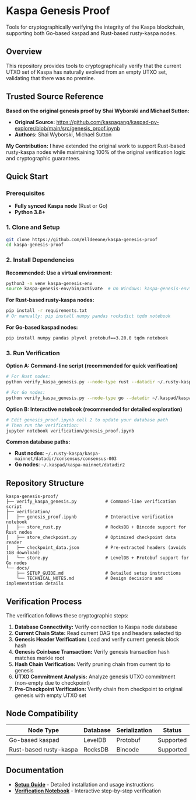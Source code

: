 # Kaspa Genesis Proof

Tools for cryptographically verifying the integrity of the Kaspa blockchain, supporting both Go-based kaspad and Rust-based rusty-kaspa nodes.

## Overview

This repository provides tools to cryptographically verify that the current UTXO set of Kaspa has naturally evolved from an empty UTXO set, validating that there was no premine.

## Trusted Source Reference

**Based on the original genesis proof by Shai Wyborski and Michael Sutton:**
- **Original Source:** https://github.com/kaspagang/kaspad-py-explorer/blob/main/src/genesis_proof.ipynb
- **Authors:** Shai Wyborski, Michael Sutton

**My Contribution:** I have extended the original work to support Rust-based rusty-kaspa nodes while maintaining 100% of the original verification logic and cryptographic guarantees.

## Quick Start

### Prerequisites
- **Fully synced Kaspa node** (Rust or Go)
- **Python 3.8+**

### 1. Clone and Setup
```bash
git clone https://github.com/elldeeone/kaspa-genesis-proof
cd kaspa-genesis-proof
```

### 2. Install Dependencies

**Recommended: Use a virtual environment:**
```bash
python3 -m venv kaspa-genesis-env
source kaspa-genesis-env/bin/activate  # On Windows: kaspa-genesis-env\Scripts\activate
```

**For Rust-based rusty-kaspa nodes:**
```bash
pip install -r requirements.txt
# Or manually: pip install numpy pandas rocksdict tqdm notebook
```

**For Go-based kaspad nodes:**
```bash
pip install numpy pandas plyvel protobuf==3.20.0 tqdm notebook
```

### 3. Run Verification

**Option A: Command-line script (recommended for quick verification)**
```bash
# For Rust nodes:
python verify_kaspa_genesis.py --node-type rust --datadir ~/.rusty-kaspa/kaspa-mainnet/datadir

# For Go nodes:
python verify_kaspa_genesis.py --node-type go --datadir ~/.kaspad/kaspa-mainnet/datadir2
```

**Option B: Interactive notebook (recommended for detailed exploration)**
```bash
# Edit genesis_proof.ipynb cell 2 to update your database path
# Then run the verification:
jupyter notebook verification/genesis_proof.ipynb
```

**Common database paths:**
- **Rust nodes**: `~/.rusty-kaspa/kaspa-mainnet/datadir/consensus/consensus-003`
- **Go nodes**: `~/.kaspad/kaspa-mainnet/datadir2`

## Repository Structure

```
kaspa-genesis-proof/
├── verify_kaspa_genesis.py           # Command-line verification script
├── verification/
│   ├── genesis_proof.ipynb           # Interactive verification notebook
│   ├── store_rust.py                 # RocksDB + Bincode support for Rust nodes
│   ├── store_checkpoint.py           # Optimized checkpoint data reader
│   ├── checkpoint_data.json          # Pre-extracted headers (avoids 1GB download)
│   └── store.py                      # LevelDB + Protobuf support for Go nodes
└── docs/
    ├── SETUP_GUIDE.md                # Detailed setup instructions
    └── TECHNICAL_NOTES.md            # Design decisions and implementation details
```

## Verification Process

The verification follows these cryptographic steps:

1. **Database Connectivity:** Verify connection to Kaspa node database
2. **Current Chain State:** Read current DAG tips and headers selected tip
3. **Genesis Header Verification:** Load and verify current genesis block hash
4. **Genesis Coinbase Transaction:** Verify genesis transaction hash matches merkle root
5. **Hash Chain Verification:** Verify pruning chain from current tip to genesis
6. **UTXO Commitment Analysis:** Analyze genesis UTXO commitment (non-empty due to checkpoint)
7. **Pre-Checkpoint Verification:** Verify chain from checkpoint to original genesis with empty UTXO set

## Node Compatibility

| Node Type | Database | Serialization | Status |
|-----------|----------|---------------|---------|
| Go-based kaspad | LevelDB | Protobuf | Supported |
| Rust-based rusty-kaspa | RocksDB | Bincode | Supported |

## Documentation

- **[Setup Guide](docs/SETUP_GUIDE.md)** - Detailed installation and usage instructions
- **[Verification Notebook](verification/genesis_proof.ipynb)** - Interactive step-by-step verification